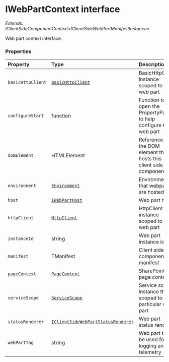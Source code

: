 # IWebPartContext interface

_Extends: IClientSideComponentContext<IClientSideWebPartManifestInstance<any>>_



Web part context interface.




### Properties

| Property	   | Type	| Description|
|:-------------|:-------|:-----------|
|`basicHttpClient`      | [`BasicHttpClient`](BasicHttpClient.md) | BasicHttpClient instance scoped to this web part |
|`configureStart`      | function | Function to open the PropertyPane to help configure this web part |
|`domElement`      | HTMLElement | Reference to the DOM element that hosts this client side component |
|`environment`      | [`Environment`](Environment.md) | Environment that webparts are hosted in |
|`host`      | [`IWebPartHost`](IWebPartHost.md) | Web part host |
|`httpClient`      | [`HttpClient`](HttpClient.md) | HttpClient instance scoped to this web part |
|`instanceId`      | string | Web part instance id |
|`manifest`      | TManifest | Client side component manifest |
|`pageContext`      | [`PageContext`](PageContext.md) | SharePoint page context |
|`serviceScope`      | [`ServiceScope`](ServiceScope.md) | Service scope instance that is scoped to this particular web part |
|`statusRenderer`      | [`IClientSideWebPartStatusRenderer`](IClientSideWebPartStatusRenderer.md) | Web part status renderer |
|`webPartTag`      | string | Web part tag to be used for logging and telemetry |




